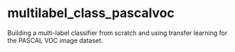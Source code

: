 # multilabel_class_pascalvoc
Building a multi-label classifier from scratch and using transfer learning for the PASCAL VOC image dataset. 
